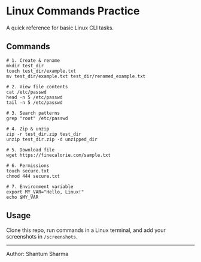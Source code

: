 # Linux Commands Practice

A quick reference for basic Linux CLI tasks.

## Commands

```
# 1. Create & rename
mkdir test_dir
touch test_dir/example.txt
mv test_dir/example.txt test_dir/renamed_example.txt

# 2. View file contents
cat /etc/passwd
head -n 5 /etc/passwd
tail -n 5 /etc/passwd

# 3. Search patterns
grep "root" /etc/passwd

# 4. Zip & unzip
zip -r test_dir.zip test_dir
unzip test_dir.zip -d unzipped_dir

# 5. Download file
wget https://finecalorie.com/sample.txt

# 6. Permissions
touch secure.txt
chmod 444 secure.txt

# 7. Environment variable
export MY_VAR="Hello, Linux!"
echo $MY_VAR
```

## Usage
Clone this repo, run commands in a Linux terminal, and add your screenshots in `/screenshots`.

---
Author: Shantum Sharma
```
